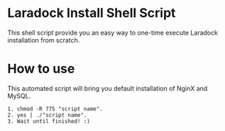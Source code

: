 # Laradock Install Shell Script
This shell script provide you an easy way to one-time execute Laradock installation from scratch.

# How to use
This automated script will bring you default installation of NginX and MySQL.
```
1. chmod -R 775 "script name".
2. yes | ./"script name".
3. Wait until finished! :)
```
